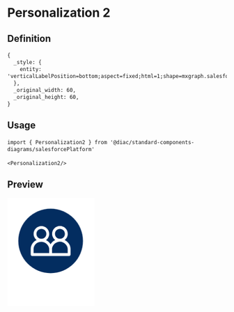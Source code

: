 # Personalization 2

## Definition

```
{
  _style: { 
    entity: 'verticalLabelPosition=bottom;aspect=fixed;html=1;shape=mxgraph.salesforce.personalization2;',
  },
  _original_width: 60,
  _original_height: 60,
}
```

## Usage

```
import { Personalization2 } from '@diac/standard-components-diagrams/salesforcePlatform'

<Personalization2/>
```

## Preview

<img src="./personalization-2.png" width="200"/>
